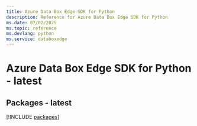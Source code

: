 ```yaml
---
title: Azure Data Box Edge SDK for Python
description: Reference for Azure Data Box Edge SDK for Python
ms.date: 07/02/2025
ms.topic: reference
ms.devlang: python
ms.service: databoxedge
---
```

# Azure Data Box Edge SDK for Python - latest
## Packages - latest
[!INCLUDE [packages](data-box-edge-index.md)]